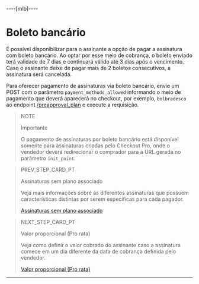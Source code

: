 ----[mlb]----
# Boleto bancário

É possível disponibilizar para o assinante a opção de pagar a assinatura com boleto bancário. Ao optar por esse meio de cobrança, o boleto enviado terá validade de 7 dias e continuará válido até 3 dias após o vencimento. Caso o assinante deixe de pagar mais de 2 boletos consecutivos, a assinatura será cancelada.

Para oferecer pagamento de assinaturas via boleto bancário, envie um POST com o parâmetro `payment_methods_allowed` informando o meio de pagamento que deverá aparecerá no checkout, por exemplo, `bolbradesco` ao endpoint [/preapproval_plan](https://www.mercadopago[FAKER][URL][DOMAIN]/developers/pt/reference/subscriptions/_preapproval_plan/post) e execute a requisição. 

>NOTE
>
> Importante
>
> O pagamento de assinaturas por boleto bancário está disponível somente para assinaturas criadas pelo Checkout Pro, onde o vendedor deverá redirecionar o comprador para a URL  gerada no parâmetro `init_point`. 

> PREV_STEP_CARD_PT
>
> Assinaturas sem plano associado 
>
> Veja mais informações sobre as diferentes assinaturas que possuem características distintas por serem específicas para cada pagador.
>
> [Assinaturas sem plano associado](/developers/pt/docs/subscriptions/integration-configuration/subscriptions-no-associated-plan)

> NEXT_STEP_CARD_PT
>
> Valor proporcional (Pro rata)
>
> Veja como definir o valor cobrado do assinante caso a assinatura comece em um dia diferente da data de cobrança definida pelo vendedor.
>
> [Valor proporcional (Pro rata)](/developers/pt/docs/subscriptions/integration-customization/payment-methods/proportional-amount)

------------